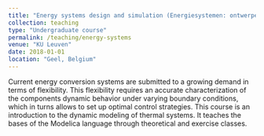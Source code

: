 ```yaml
---
title: "Energy systems design and simulation (Energiesystemen: ontwerpen en simulatietechnieken)"
collection: teaching
type: "Undergraduate course"
permalink: /teaching/energy-systems
venue: "KU Leuven"
date: 2018-01-01
location: "Geel, Belgium"
---
```


Current energy conversion systems are submitted to a growing demand in terms of flexibility. This flexibility requires an accurate characterization of the components dynamic behavior under varying boundary conditions, which in turns allows to set up optimal control strategies.
This course is an introduction to the dynamic modeling of thermal systems. It teaches the bases of the Modelica language through theoretical and exercise classes.


